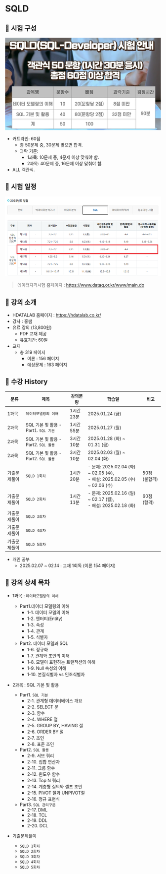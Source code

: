 # SQLD

## 📌 시험 구성

![sqld](img/sqld.png)

- 커트라인: 60점
  - 총 50문제 중, 30문제 맞으면 합격.
  - 과락 기준:
    - 1과목: 10문제 중, 4문제 이상 맞춰야 함.
    - 2과목: 40문제 중, 16문제 이상 맞춰야 함.
- ALL 객관식.

## 📅 시험 일정

![sqld_schedule](img/sqld_schedule.png)

> 데이터자격시험 홈페이지 : https://www.dataq.or.kr/www/main.do

## 📌 강의 소개

- HDATALAB 홈페이지 : https://hdatalab.co.kr/
- 강사 : 홍쌤
- 유료 강의 (13,800원)
  - PDF 교재 제공
  - 유효기간: 60일
- 교재
  - 총 319 페이지
    - 이론 : 156 페이지
    - 예상문제 : 163 페이지

## 📅 수강 History

| 분류     | 제목                            | 강의분량    | 학습일                                                                    | 비고        |
|--------|-------------------------------|---------|------------------------------------------------------------------------|-----------|
| 1과목    | `데이터모델링의 이해`                  | 1시간 23분 | 2025.01.24 (금)                                                         |           |
| 2과목    | SQL 기본 및 활용 - Part1. `SQL 기본` | 1시간 55분 | 2025.01.27 (월)                                                         |           |
| 2과목    | SQL 기본 및 활용 - Part2. `SQL 활용` | 3시간 10분 | 2025.01.28 (화) ~ 01.31 (금)                                             |           |
| 2과목    | SQL 기본 및 활용 - Part2. `SQL 활용` | 3시간 10분 | 2025.02.03 (월) ~ 02.04 (화)                                             |           |
| 기출문제풀이 | `SQLD 1회차`                    | 1시간 20분 | - 문제: 2025.02.04 (화) ~ 02.05 (수),<br> - 해설: 2025.02.05 (수) ~ 02.06 (수) | 50점 (불합격) |
| 기출문제풀이 | `SQLD 2회차`                    | 1시간 11분 | - 문제: 2025.02.16 (일) ~ 02.17 (월),<br> - 해설: 2025.02.18 (화)             | 60점 (합격)  |
| 기출문제풀이 | `SQLD 3회차`                    |         |                                                                        |           |
| 기출문제풀이 | `SQLD 4회차`                    |         |                                                                        |           |
| 기출문제풀이 | `SQLD 5회차`                    |         |                                                                        |           |

- 개인 공부
  - 2025.02.07 ~ 02.14 : 교재 1회독 (이론 154 페이지)

## 🔎 강의 상세 목차

- 1과목 : `데이터모델링의 이해`
    - Part1.데이터 모델링의 이해
      - 1-1. 데이터 모델의 이해
      - 1-2. 엔터티(Entity)
      - 1-3. 속성
      - 1-4. 관계
      - 1-5. 식별자
    - Part2. 데이터 모델과 SQL
      - 1-6. 정규화
      - 1-7. 관계와 조인의 이해
      - 1-8. 모델이 표현하는 트랜잭션의 이해
      - 1-9. Null 속성의 이해
      - 1-10. 본질식별자 vs 인조식별자
      
- 2과목 : SQL 기본 및 활용
  - Part1. `SQL 기본`
    - 2-1. 관계형 데이터베이스 개요
    - 2-2. SELECT 문
    - 2-3. 함수
    - 2-4. WHERE 절
    - 2-5. GROUP BY, HAVING 절
    - 2-6. ORDER BY 절
    - 2-7. 조인
    - 2-8. 표준 조인
  - Part2. `SQL 활용`
    - 2-9. 서브 쿼리
    - 2-10. 집합 연산자
    - 2-11. 그룹 함수
    - 2-12. 윈도우 함수
    - 2-13. Top N 쿼리
    - 2-14. 계층형 질의와 셀프 조인
    - 2-15. PIVOT 절과 UNPIVOT절
    - 2-16. 정규 표현식
  - Part3. `SQL 관리구문`
    - 2-17. DML
    - 2-18. TCL
    - 2-19. DDL
    - 2-20. DCL

- 기출문제풀이
  - `SQLD 1회차`
  - `SQLD 2회차`
  - `SQLD 3회차`
  - `SQLD 4회차`
  - `SQLD 5회차`
